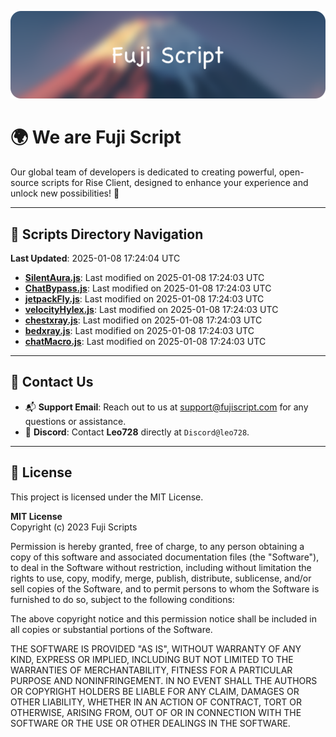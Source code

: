![Banner](.github/b.webp)

# 🌍 **We are Fuji Script**

Our global team of developers is dedicated to creating powerful, open-source scripts for Rise Client, designed to enhance your experience and unlock new possibilities! 🌟

---
<!-- SCRIPTS_NAVIGATION_START -->
## 📂 **Scripts Directory Navigation**

**Last Updated**: 2025-01-08 17:24:04 UTC

- **[SilentAura.js](scripts/SilentAura.js)**: Last modified on 2025-01-08 17:24:03 UTC
- **[ChatBypass.js](scripts/ChatBypass.js)**: Last modified on 2025-01-08 17:24:03 UTC
- **[jetpackFly.js](scripts/jetpackFly.js)**: Last modified on 2025-01-08 17:24:03 UTC
- **[velocityHylex.js](scripts/velocityHylex.js)**: Last modified on 2025-01-08 17:24:03 UTC
- **[chestxray.js](scripts/chestxray.js)**: Last modified on 2025-01-08 17:24:03 UTC
- **[bedxray.js](scripts/bedxray.js)**: Last modified on 2025-01-08 17:24:03 UTC
- **[chatMacro.js](scripts/chatMacro.js)**: Last modified on 2025-01-08 17:24:03 UTC

<!-- SCRIPTS_NAVIGATION_END -->

---

## 💬 **Contact Us**  
- 📬 **Support Email**: Reach out to us at [support@fujiscript.com](mailto:support@fujiscript.com) for any questions or assistance.  
- 💬 **Discord**: Contact **Leo728** directly at `Discord@leo728`.

---

## 📜 **License**

This project is licensed under the MIT License.  

**MIT License**  
Copyright (c) 2023 Fuji Scripts  

Permission is hereby granted, free of charge, to any person obtaining a copy of this software and associated documentation files (the "Software"), to deal in the Software without restriction, including without limitation the rights to use, copy, modify, merge, publish, distribute, sublicense, and/or sell copies of the Software, and to permit persons to whom the Software is furnished to do so, subject to the following conditions:  

The above copyright notice and this permission notice shall be included in all copies or substantial portions of the Software.  

THE SOFTWARE IS PROVIDED "AS IS", WITHOUT WARRANTY OF ANY KIND, EXPRESS OR IMPLIED, INCLUDING BUT NOT LIMITED TO THE WARRANTIES OF MERCHANTABILITY, FITNESS FOR A PARTICULAR PURPOSE AND NONINFRINGEMENT. IN NO EVENT SHALL THE AUTHORS OR COPYRIGHT HOLDERS BE LIABLE FOR ANY CLAIM, DAMAGES OR OTHER LIABILITY, WHETHER IN AN ACTION OF CONTRACT, TORT OR OTHERWISE, ARISING FROM, OUT OF OR IN CONNECTION WITH THE SOFTWARE OR THE USE OR OTHER DEALINGS IN THE SOFTWARE.  
